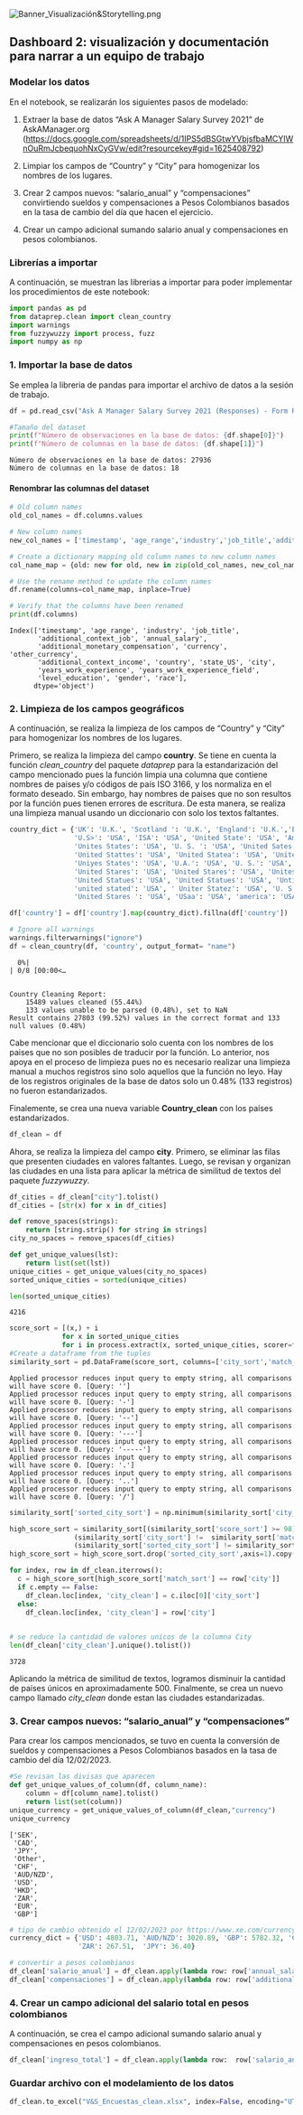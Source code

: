 ![Banner_Visualización&Storytelling.png](Banner_Visualización&Storytelling.png)

## Dashboard 2: visualización y documentación para narrar a un equipo de trabajo
### Modelar los datos 

En el notebook, se realizarán los siguientes pasos de modelado: 

1. Extraer la base de datos “Ask A Manager Salary Survey 2021” de AskAManager.org (https://docs.google.com/spreadsheets/d/1IPS5dBSGtwYVbjsfbaMCYIWnOuRmJcbequohNxCyGVw/edit?resourcekey#gid=1625408792)  

2. Limpiar los campos de “Country” y “City” para homogenizar los nombres de los lugares. 

3. Crear 2 campos nuevos: “salario_anual” y “compensaciones” convirtiendo sueldos y compensaciones a Pesos Colombianos basados en la tasa de cambio del día que hacen el ejercicio. 

4. Crear un campo adicional sumando salario anual y compensaciones en pesos colombianos.  

### Librerías a importar

A continuación, se muestran las librerias a importar para poder implementar los procedimientos de este notebook:


```python
import pandas as pd
from dataprep.clean import clean_country
import warnings
from fuzzywuzzy import process, fuzz
import numpy as np
```

### 1. Importar la base de datos

Se emplea la libreria de pandas para importar el archivo de datos a la sesión de trabajo.


```python
df = pd.read_csv("Ask A Manager Salary Survey 2021 (Responses) - Form Responses 1.csv", thousands=',')
```


```python
#Tamaño del dataset
print(f"Número de observaciones en la base de datos: {df.shape[0]}")
print(f"Número de columnas en la base de datos: {df.shape[1]}")
```

    Número de observaciones en la base de datos: 27936
    Número de columnas en la base de datos: 18
    

#### Renombrar las columnas del dataset


```python
# Old column names
old_col_names = df.columns.values

# New column names
new_col_names = ['timestamp', 'age_range','industry','job_title','additional_context_job','annual_salary','additional_monetary_compensation','currency','other_currency','additional_context_income','country','state_US','city','years_work_experience','years_work_experience_field','level_education','gender','race']

# Create a dictionary mapping old column names to new column names
col_name_map = {old: new for old, new in zip(old_col_names, new_col_names)}

# Use the rename method to update the column names
df.rename(columns=col_name_map, inplace=True)

# Verify that the columns have been renamed
print(df.columns)
```

    Index(['timestamp', 'age_range', 'industry', 'job_title',
           'additional_context_job', 'annual_salary',
           'additional_monetary_compensation', 'currency', 'other_currency',
           'additional_context_income', 'country', 'state_US', 'city',
           'years_work_experience', 'years_work_experience_field',
           'level_education', 'gender', 'race'],
          dtype='object')
    

### 2. Limpieza de los campos geográficos 

A continuación, se realiza la limpieza de los campos de “Country” y “City” para homogenizar los nombres de los lugares.

Primero, se realiza la limpieza del campo **country**. Se tiene en cuenta la función *clean_country* del paquete *dataprep* para la estandarización del campo mencionado pues la función limpia una columna que contiene nombres de países y/o códigos de país ISO 3166, y los normaliza en el formato deseado. Sin embargo, hay nombres de paises que no son resultos por la función pues tienen errores de escritura. De esta manera, se realiza una limpieza manual usando un diccionario con solo los textos faltantes. 


```python
country_dict = {'UK': 'U.K.', 'Scotland ': 'U.K.', 'England': 'U.K.','ENGLAND': 'U.K.', 'England ': 'U.K.', 'Scotland': 'U.K.', 'Uk': 'U.K.', 'England/UK': 'U.K.',
                'U.S>': 'USA', 'ISA': 'USA', 'United State': 'USA', 'America': 'USA', 'United State of America': 'USA', 'United Statws': 'USA', 'U.S': 'USA',
                'Unites States': 'USA', 'U. S. ': 'USA', 'United Sates': 'USA', 'Uniited States': 'USA', 'United Sates of America': 'USA',  'Unted States': 'USA',
                'United Stattes': 'USA', 'United Statea': 'USA', 'United Statea': 'USA', 'Unites States': 'USA', 'United Statees': 'USA', 'Uniyed states': 'USA', 
                'Uniyes States': 'USA', 'U.A.': 'USA', 'U. S.': 'USA', ' US of A': 'USA', 'United Kindom': 'U.K.', 'United Status': 'USA', 'Uniteed States': 'USA',
                'United Stares': 'USA', 'United Stares': 'USA', 'Unites states ': 'USA', 'The US': 'USA', 'UnitedStates': 'USA', 'United statew': 'USA',
                'United Statues': 'USA', 'United Statues': 'USA', 'Untied States': 'USA',  'Unitied States': 'USA', ' United Sttes': 'USA',
                'united stated': 'USA', ' Uniter Statez': 'USA', 'U. S ': 'USA', 'United Stateds': 'USA', 'Unitef Stated': 'USA',
                'United Stares ': 'USA', 'USaa': 'USA', 'america': 'USA', 'United Statss': 'USA', 'United  States': 'USA','United Stated	': 'USA','Northern Ireland	': "Ireland"}

df['country'] = df['country'].map(country_dict).fillna(df['country'])

```


```python
# Ignore all warnings
warnings.filterwarnings("ignore")
df = clean_country(df, 'country', output_format= "name")
```


      0%|                                                                                            | 0/8 [00:00<…


    Country Cleaning Report:
    	15489 values cleaned (55.44%)
    	133 values unable to be parsed (0.48%), set to NaN
    Result contains 27803 (99.52%) values in the correct format and 133 null values (0.48%)
    

Cabe mencionar que el diccionario solo cuenta con los nombres de los paises que no son posibles de traducir por la función. Lo anterior, nos apoya en el proceso de limpieza pues no es necesario realizar una limpieza manual a muchos registros sino solo aquellos que la función no leyo. Hay de los registros originales de la base de datos solo un 0.48% (133 registros) no fueron estandarizados.

Finalemente, se crea una nueva variable **Country_clean** con los países estandarizados.


```python
df_clean = df
```

Ahora, se realiza la limpieza del campo **city**. Primero, se eliminar las filas que presenten ciudades en valores faltantes. Luego, se revisan y organizan las ciudades en una lista para aplicar la métrica de similitud de textos del paquete *fuzzywuzzy*.


```python
df_cities = df_clean["city"].tolist()
df_cities = [str(x) for x in df_cities]
```


```python
def remove_spaces(strings):
    return [string.strip() for string in strings]
city_no_spaces = remove_spaces(df_cities)
```


```python
def get_unique_values(lst):
    return list(set(lst))
unique_cities = get_unique_values(city_no_spaces)
sorted_unique_cities = sorted(unique_cities)
```


```python
len(sorted_unique_cities)
```




    4216




```python
score_sort = [(x,) + i
             for x in sorted_unique_cities
             for i in process.extract(x, sorted_unique_cities, scorer=fuzz.token_set_ratio)]
#Create a dataframe from the tuples
similarity_sort = pd.DataFrame(score_sort, columns=['city_sort','match_sort','score_sort'])
```

    Applied processor reduces input query to empty string, all comparisons will have score 0. [Query: '']
    Applied processor reduces input query to empty string, all comparisons will have score 0. [Query: '-']
    Applied processor reduces input query to empty string, all comparisons will have score 0. [Query: '--']
    Applied processor reduces input query to empty string, all comparisons will have score 0. [Query: '---']
    Applied processor reduces input query to empty string, all comparisons will have score 0. [Query: '-----']
    Applied processor reduces input query to empty string, all comparisons will have score 0. [Query: '.']
    Applied processor reduces input query to empty string, all comparisons will have score 0. [Query: '..']
    Applied processor reduces input query to empty string, all comparisons will have score 0. [Query: '/']
    


```python
similarity_sort['sorted_city_sort'] = np.minimum(similarity_sort['city_sort'], similarity_sort['match_sort'])
```


```python
high_score_sort = similarity_sort[(similarity_sort['score_sort'] >= 98) &
                (similarity_sort['city_sort'] !=  similarity_sort['match_sort']) &
                (similarity_sort['sorted_city_sort'] != similarity_sort['match_sort'])]
high_score_sort = high_score_sort.drop('sorted_city_sort',axis=1).copy()
```


```python
for index, row in df_clean.iterrows():
  c = high_score_sort[high_score_sort['match_sort'] == row['city']]
  if c.empty == False:
    df_clean.loc[index, 'city_clean'] = c.iloc[0]['city_sort']
  else:
    df_clean.loc[index, 'city_clean'] = row['city']
     
```


```python
# se reduce la cantidad de valores unicos de la columna City
len(df_clean['city_clean'].unique().tolist())
```




    3728



Aplicando la métrica de similitud de textos, logramos disminuir la cantidad de países únicos en aproximadamente 500. Finalmente, se crea un nuevo campo llamado *city_clean* donde estan las ciudades estandarizadas.

### 3. Crear campos nuevos: “salario_anual” y “compensaciones” 

Para crear los campos mencionados, se tuvo en cuenta la conversión de sueldos y compensaciones a Pesos Colombianos basados en la tasa de cambio del día 12/02/2023. 



```python
#Se revisan las divisas que aparecen
def get_unique_values_of_column(df, column_name):
    column = df[column_name].tolist()
    return list(set(column))
unique_currency = get_unique_values_of_column(df_clean,"currency")
unique_currency
```




    ['SEK',
     'CAD',
     'JPY',
     'Other',
     'CHF',
     'AUD/NZD',
     'USD',
     'HKD',
     'ZAR',
     'EUR',
     'GBP']




```python
# tipo de cambio obtenido el 12/02/2023 por https://www.xe.com/currencyconverter/
currency_dict = {'USD': 4803.71, 'AUD/NZD': 3020.89, 'GBP': 5782.32, 'CHF': 5187.04,'HKD': 611.47,'EUR': 5119.48,'SEK': 457.31, 'CAD': 3586.98, 'Other': 4803.71,  
                 'ZAR': 267.51,  'JPY': 36.40}
```


```python
# convertir a pesos colombianos
df_clean['salario_anual'] = df_clean.apply(lambda row: row['annual_salary']*currency_dict[row['currency']], axis=1)
df_clean['compensaciones'] = df_clean.apply(lambda row: row['additional_monetary_compensation']*currency_dict[row['currency']], axis=1)
```

### 4. Crear un campo adicional del salario total en pesos colombianos 

A continuación, se crea el campo adicional sumando salario anual y compensaciones en pesos colombianos.


```python
df_clean['ingreso_total'] = df_clean.apply(lambda row:  row['salario_anual'] + row['compensaciones'] if ~np.isnan(row['compensaciones']) else row['salario_anual'], axis=1)
```

### Guardar archivo con el modelamiento de los datos


```python
df_clean.to_excel("V&S_Encuestas_clean.xlsx", index=False, encoding="UTF-8")
```
